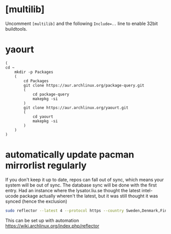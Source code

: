 # [multilib]
Uncomment `[multilib]` and the following `Include=..` line to enable 32bit buildtools.

# yaourt
```
(
cd ~
    mkdir -p Packages
    (
        cd Packages
        git clone https://aur.archlinux.org/package-query.git
        (
            cd package-query
            makepkg -si
        )
        git clone https://aur.archlinux.org/yaourt.git
        (
            cd yaourt
            makepkg -si
        )
    )
)
```

# automatically update pacman mirrorlist regularly
If you don't keep it up to date, repos can fall out of sync, which means your system will be out of sync. The database sync will be done with the first entry.
Had an instance where the lysator.liu.se thought the latest intel-ucode package actually wheren't the latest, but it was still thought it was synced (hence the exclusion)

```bash
sudo reflector --latest 4 --protocol https --country Sweden,Denmark,Finland,Norway --exclude ".lysator.liu.se" --sort rate --save /etc/pacman.d/mirrorlist
```

This can be set up with automation <https://wiki.archlinux.org/index.php/reflector>
